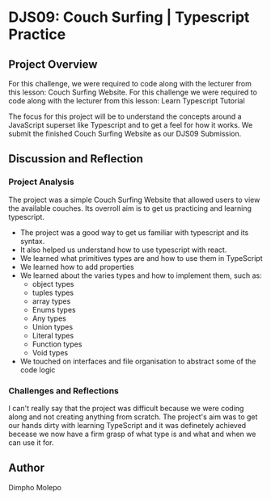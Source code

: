 # DJS09: Couch Surfing | Typescript Practice

## Project Overview

For this challenge, we were required to code along with the lecturer from this lesson:  Couch Surfing Website. For this challenge we were required to code along with the lecturer from this lesson: Learn Typescript Tutorial

The focus for this project will be to understand the concepts around a JavaScript superset like Typescript and to get a feel for how it works. We submit the finished Couch Surfing Website as our DJS09 Submission. 

## Discussion and Reflection

### Project Analysis
The project was a simple Couch Surfing Website that allowed users to view the available couches. Its overroll aim is to get us practicing and learning typescript.
- The project was a good way to get us familiar with typescript and its syntax.
- It also helped us understand how to use typescript with react.
- We learned what primitives types are and how to use them in TypeScript
- We learned how to add properties
- We learned about the varies types and how to implement them, such as:
    - object types
    - tuples types
    - array types
    - Enums types
    - Any types
    - Union types
    - Literal types
    - Function types
    - Void types
- We touched on interfaces and file organisation to abstract some of the code logic

### Challenges and Reflections
I can't really say that the project was difficult because we were coding along and not creating anything from scratch. The project's aim was to get our hands dirty with learning TypeScript and it was definetely achieved becease we now have a firm grasp of what type is and what and when we can use it for.

## Author 
Dimpho Molepo
